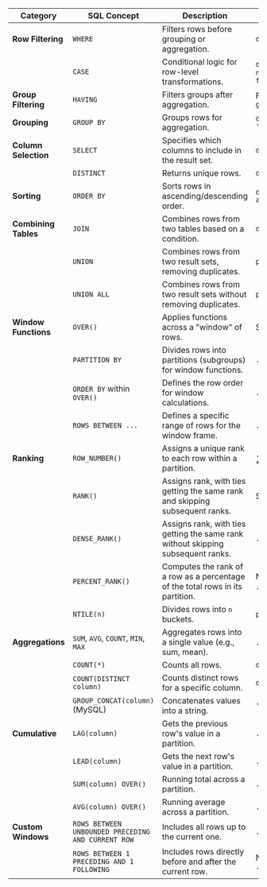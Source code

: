 | **Category**        | **SQL Concept**                          | **Description**                                                                                  | **Pandas Equivalent**                                                                                      |
|----------------------|------------------------------------------|--------------------------------------------------------------------------------------------------|-----------------------------------------------------------------------------------------------------------|
| **Row Filtering**    | `WHERE`                                  | Filters rows before grouping or aggregation.                                                     | `df[df['column'] > value]`                                                                                 |
|                      | `CASE`                                   | Conditional logic for row-level transformations.                                                 | `df.apply(lambda row: ..., axis=1)` or `np.where(condition, true_value, false_value)`                      |
| **Group Filtering**  | `HAVING`                                 | Filters groups after aggregation.                                                               | Filter on a grouped DataFrame: `grouped[grouped['column'] > value]`                                        |
| **Grouping**         | `GROUP BY`                               | Groups rows for aggregation.                                                                    | `df.groupby('column').agg({'column': 'func'})`                                                             |
| **Column Selection** | `SELECT`                                 | Specifies which columns to include in the result set.                                           | `df[['column1', 'column2']]`                                                                               |
|                      | `DISTINCT`                               | Returns unique rows.                                                                             | `df.drop_duplicates()`                                                                                     |
| **Sorting**          | `ORDER BY`                               | Sorts rows in ascending/descending order.                                                       | `df.sort_values(by=['column'], ascending=True)`                                                            |
| **Combining Tables** | `JOIN`                                   | Combines rows from two tables based on a condition.                                              | `df.merge(df2, on='key', how='inner')`                                                                     |
|                      | `UNION`                                  | Combines rows from two result sets, removing duplicates.                                         | `pd.concat([df1, df2]).drop_duplicates()`                                                                  |
|                      | `UNION ALL`                              | Combines rows from two result sets without removing duplicates.                                  | `pd.concat([df1, df2])`                                                                                    |
| **Window Functions** | `OVER()`                                 | Applies functions across a "window" of rows.                                                    | See below (e.g., `rolling`, `expanding`, etc.)                                                             |
|                      | `PARTITION BY`                           | Divides rows into partitions (subgroups) for window functions.                                   | `.groupby('column')`                                                                                       |
|                      | `ORDER BY` within `OVER()`               | Defines the row order for window calculations.                                                  | `.sort_values(by='column')`                                                                                |
|                      | `ROWS BETWEEN ...`                       | Defines a specific range of rows for the window frame.                                           | `.rolling(window_size)`                                                                                    |
| **Ranking**          | `ROW_NUMBER()`                           | Assigns a unique rank to each row within a partition.                                            | `.sort_values().groupby('column').cumcount() + 1`                                                          |
|                      | `RANK()`                                 | Assigns rank, with ties getting the same rank and skipping subsequent ranks.                    | Similar to `.rank(method='min')`                                                                           |
|                      | `DENSE_RANK()`                           | Assigns rank, with ties getting the same rank without skipping subsequent ranks.                | `.rank(method='dense')`                                                                                    |
|                      | `PERCENT_RANK()`                         | Computes the rank of a row as a percentage of the total rows in its partition.                  | Not directly available; can compute with `.rank()` and group size.                                         |
|                      | `NTILE(n)`                               | Divides rows into `n` buckets.                                                                  | `pd.qcut(column, q=n, labels=False)`                                                                       |
| **Aggregations**     | `SUM`, `AVG`, `COUNT`, `MIN`, `MAX`      | Aggregates rows into a single value (e.g., sum, mean).                                           | `.sum()`, `.mean()`, `.count()`, `.min()`, `.max()`                                                        |
|                      | `COUNT(*)`                               | Counts all rows.                                                                                 | `df.shape[0]`                                                                                              |
|                      | `COUNT(DISTINCT column)`                 | Counts distinct rows for a specific column.                                                     | `df['column'].nunique()`                                                                                   |
|                      | `GROUP_CONCAT(column)` (MySQL)           | Concatenates values into a string.                                                              | `','.join(df['column'].astype(str))`                                                                       |
| **Cumulative**       | `LAG(column)`                            | Gets the previous row's value in a partition.                                                   | `.shift(1)`                                                                                                |
|                      | `LEAD(column)`                           | Gets the next row's value in a partition.                                                       | `.shift(-1)`                                                                                               |
|                      | `SUM(column) OVER()`                     | Running total across a partition.                                                               | `.cumsum()`                                                                                                |
|                      | `AVG(column) OVER()`                     | Running average across a partition.                                                             | `.expanding().mean()`                                                                                      |
| **Custom Windows**   | `ROWS BETWEEN UNBOUNDED PRECEDING AND CURRENT ROW` | Includes all rows up to the current one.                                                        | `.expanding().agg()`                                                                                       |
|                      | `ROWS BETWEEN 1 PRECEDING AND 1 FOLLOWING` | Includes rows directly before and after the current row.                                         | Not directly available; can simulate using `.rolling(window=3, center=True)`                              |
